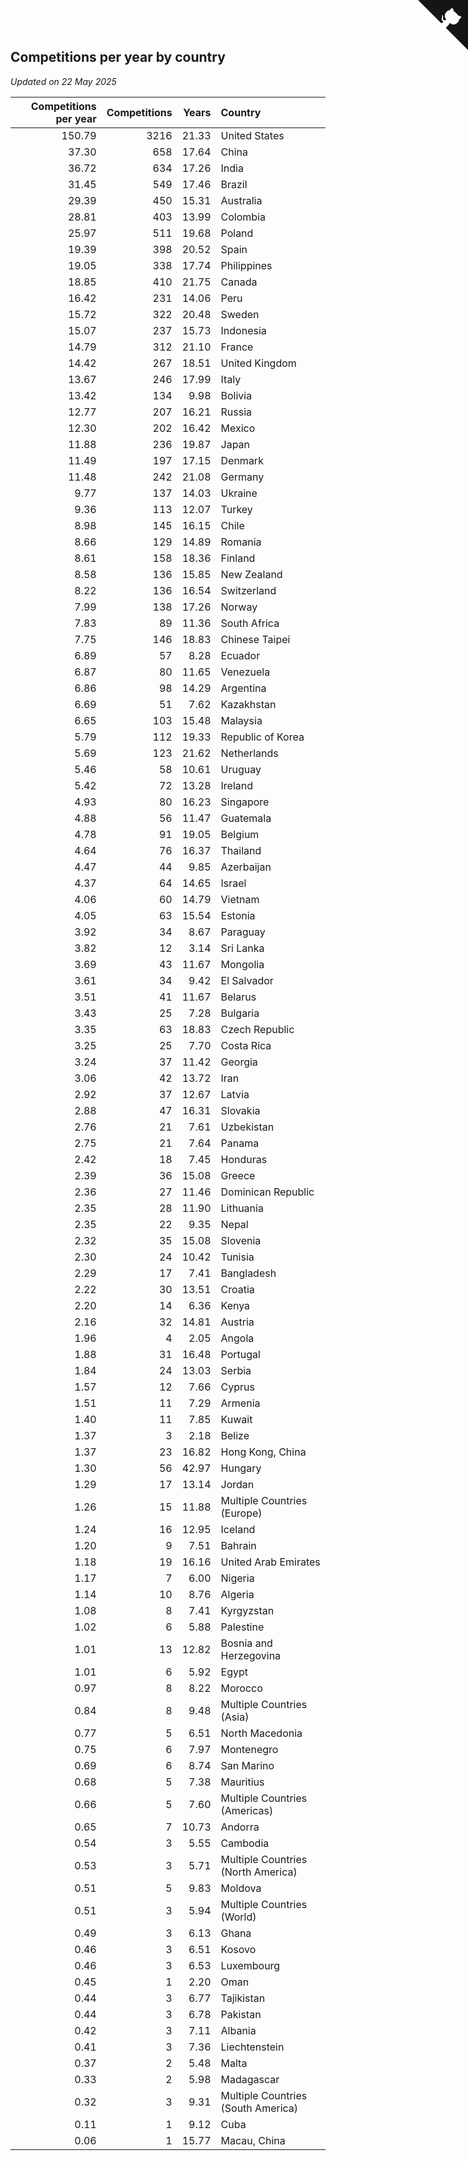 ## Competitions per year by country

*Updated on 22 May 2025*

| Competitions per year | Competitions | Years | Country |
| ---: | ---: | ---: | :--- |
| 150.79 | 3216 | 21.33 | United States |
| 37.30 | 658 | 17.64 | China |
| 36.72 | 634 | 17.26 | India |
| 31.45 | 549 | 17.46 | Brazil |
| 29.39 | 450 | 15.31 | Australia |
| 28.81 | 403 | 13.99 | Colombia |
| 25.97 | 511 | 19.68 | Poland |
| 19.39 | 398 | 20.52 | Spain |
| 19.05 | 338 | 17.74 | Philippines |
| 18.85 | 410 | 21.75 | Canada |
| 16.42 | 231 | 14.06 | Peru |
| 15.72 | 322 | 20.48 | Sweden |
| 15.07 | 237 | 15.73 | Indonesia |
| 14.79 | 312 | 21.10 | France |
| 14.42 | 267 | 18.51 | United Kingdom |
| 13.67 | 246 | 17.99 | Italy |
| 13.42 | 134 | 9.98 | Bolivia |
| 12.77 | 207 | 16.21 | Russia |
| 12.30 | 202 | 16.42 | Mexico |
| 11.88 | 236 | 19.87 | Japan |
| 11.49 | 197 | 17.15 | Denmark |
| 11.48 | 242 | 21.08 | Germany |
| 9.77 | 137 | 14.03 | Ukraine |
| 9.36 | 113 | 12.07 | Turkey |
| 8.98 | 145 | 16.15 | Chile |
| 8.66 | 129 | 14.89 | Romania |
| 8.61 | 158 | 18.36 | Finland |
| 8.58 | 136 | 15.85 | New Zealand |
| 8.22 | 136 | 16.54 | Switzerland |
| 7.99 | 138 | 17.26 | Norway |
| 7.83 | 89 | 11.36 | South Africa |
| 7.75 | 146 | 18.83 | Chinese Taipei |
| 6.89 | 57 | 8.28 | Ecuador |
| 6.87 | 80 | 11.65 | Venezuela |
| 6.86 | 98 | 14.29 | Argentina |
| 6.69 | 51 | 7.62 | Kazakhstan |
| 6.65 | 103 | 15.48 | Malaysia |
| 5.79 | 112 | 19.33 | Republic of Korea |
| 5.69 | 123 | 21.62 | Netherlands |
| 5.46 | 58 | 10.61 | Uruguay |
| 5.42 | 72 | 13.28 | Ireland |
| 4.93 | 80 | 16.23 | Singapore |
| 4.88 | 56 | 11.47 | Guatemala |
| 4.78 | 91 | 19.05 | Belgium |
| 4.64 | 76 | 16.37 | Thailand |
| 4.47 | 44 | 9.85 | Azerbaijan |
| 4.37 | 64 | 14.65 | Israel |
| 4.06 | 60 | 14.79 | Vietnam |
| 4.05 | 63 | 15.54 | Estonia |
| 3.92 | 34 | 8.67 | Paraguay |
| 3.82 | 12 | 3.14 | Sri Lanka |
| 3.69 | 43 | 11.67 | Mongolia |
| 3.61 | 34 | 9.42 | El Salvador |
| 3.51 | 41 | 11.67 | Belarus |
| 3.43 | 25 | 7.28 | Bulgaria |
| 3.35 | 63 | 18.83 | Czech Republic |
| 3.25 | 25 | 7.70 | Costa Rica |
| 3.24 | 37 | 11.42 | Georgia |
| 3.06 | 42 | 13.72 | Iran |
| 2.92 | 37 | 12.67 | Latvia |
| 2.88 | 47 | 16.31 | Slovakia |
| 2.76 | 21 | 7.61 | Uzbekistan |
| 2.75 | 21 | 7.64 | Panama |
| 2.42 | 18 | 7.45 | Honduras |
| 2.39 | 36 | 15.08 | Greece |
| 2.36 | 27 | 11.46 | Dominican Republic |
| 2.35 | 28 | 11.90 | Lithuania |
| 2.35 | 22 | 9.35 | Nepal |
| 2.32 | 35 | 15.08 | Slovenia |
| 2.30 | 24 | 10.42 | Tunisia |
| 2.29 | 17 | 7.41 | Bangladesh |
| 2.22 | 30 | 13.51 | Croatia |
| 2.20 | 14 | 6.36 | Kenya |
| 2.16 | 32 | 14.81 | Austria |
| 1.96 | 4 | 2.05 | Angola |
| 1.88 | 31 | 16.48 | Portugal |
| 1.84 | 24 | 13.03 | Serbia |
| 1.57 | 12 | 7.66 | Cyprus |
| 1.51 | 11 | 7.29 | Armenia |
| 1.40 | 11 | 7.85 | Kuwait |
| 1.37 | 3 | 2.18 | Belize |
| 1.37 | 23 | 16.82 | Hong Kong, China |
| 1.30 | 56 | 42.97 | Hungary |
| 1.29 | 17 | 13.14 | Jordan |
| 1.26 | 15 | 11.88 | Multiple Countries (Europe) |
| 1.24 | 16 | 12.95 | Iceland |
| 1.20 | 9 | 7.51 | Bahrain |
| 1.18 | 19 | 16.16 | United Arab Emirates |
| 1.17 | 7 | 6.00 | Nigeria |
| 1.14 | 10 | 8.76 | Algeria |
| 1.08 | 8 | 7.41 | Kyrgyzstan |
| 1.02 | 6 | 5.88 | Palestine |
| 1.01 | 13 | 12.82 | Bosnia and Herzegovina |
| 1.01 | 6 | 5.92 | Egypt |
| 0.97 | 8 | 8.22 | Morocco |
| 0.84 | 8 | 9.48 | Multiple Countries (Asia) |
| 0.77 | 5 | 6.51 | North Macedonia |
| 0.75 | 6 | 7.97 | Montenegro |
| 0.69 | 6 | 8.74 | San Marino |
| 0.68 | 5 | 7.38 | Mauritius |
| 0.66 | 5 | 7.60 | Multiple Countries (Americas) |
| 0.65 | 7 | 10.73 | Andorra |
| 0.54 | 3 | 5.55 | Cambodia |
| 0.53 | 3 | 5.71 | Multiple Countries (North America) |
| 0.51 | 5 | 9.83 | Moldova |
| 0.51 | 3 | 5.94 | Multiple Countries (World) |
| 0.49 | 3 | 6.13 | Ghana |
| 0.46 | 3 | 6.51 | Kosovo |
| 0.46 | 3 | 6.53 | Luxembourg |
| 0.45 | 1 | 2.20 | Oman |
| 0.44 | 3 | 6.77 | Tajikistan |
| 0.44 | 3 | 6.78 | Pakistan |
| 0.42 | 3 | 7.11 | Albania |
| 0.41 | 3 | 7.36 | Liechtenstein |
| 0.37 | 2 | 5.48 | Malta |
| 0.33 | 2 | 5.98 | Madagascar |
| 0.32 | 3 | 9.31 | Multiple Countries (South America) |
| 0.11 | 1 | 9.12 | Cuba |
| 0.06 | 1 | 15.77 | Macau, China |


<a href="https://github.com/jonatanklosko/wca_statistics" class="github-corner" aria-label="View source on Github"><svg width="80" height="80" viewBox="0 0 250 250" style="fill:#151513; color:#fff; position: absolute; top: 0; border: 0; right: 0;" aria-hidden="true"><path d="M0,0 L115,115 L130,115 L142,142 L250,250 L250,0 Z"></path><path d="M128.3,109.0 C113.8,99.7 119.0,89.6 119.0,89.6 C122.0,82.7 120.5,78.6 120.5,78.6 C119.2,72.0 123.4,76.3 123.4,76.3 C127.3,80.9 125.5,87.3 125.5,87.3 C122.9,97.6 130.6,101.9 134.4,103.2" fill="currentColor" style="transform-origin: 130px 106px;" class="octo-arm"></path><path d="M115.0,115.0 C114.9,115.1 118.7,116.5 119.8,115.4 L133.7,101.6 C136.9,99.2 139.9,98.4 142.2,98.6 C133.8,88.0 127.5,74.4 143.8,58.0 C148.5,53.4 154.0,51.2 159.7,51.0 C160.3,49.4 163.2,43.6 171.4,40.1 C171.4,40.1 176.1,42.5 178.8,56.2 C183.1,58.6 187.2,61.8 190.9,65.4 C194.5,69.0 197.7,73.2 200.1,77.6 C213.8,80.2 216.3,84.9 216.3,84.9 C212.7,93.1 206.9,96.0 205.4,96.6 C205.1,102.4 203.0,107.8 198.3,112.5 C181.9,128.9 168.3,122.5 157.7,114.1 C157.9,116.9 156.7,120.9 152.7,124.9 L141.0,136.5 C139.8,137.7 141.6,141.9 141.8,141.8 Z" fill="currentColor" class="octo-body"></path></svg></a><style>.github-corner:hover .octo-arm{animation:octocat-wave 560ms ease-in-out}@keyframes octocat-wave{0%,100%{transform:rotate(0)}20%,60%{transform:rotate(-25deg)}40%,80%{transform:rotate(10deg)}}@media (max-width:500px){.github-corner:hover .octo-arm{animation:none}.github-corner .octo-arm{animation:octocat-wave 560ms ease-in-out}}</style>
